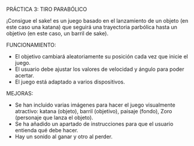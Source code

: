  
 PRÁCTICA 3: TIRO PARABÓLICO

¡Consigue el sake! es un juego basado en el lanzamiento de un objeto (en este caso una katana) que seguirá una trayectoria parbólica hasta un objetivo (en este caso, un barril de sake).

FUNCIONAMIENTO:
- El objetivo cambiará aleatoriamente su posición cada vez que inicie el juego.
- El usuario debe ajustar los valores de velocidad y ángulo para poder acertar.
- El juego está adaptado a varios dispositivos.

MEJORAS:
- Se han incluido varias imágenes para hacer el juego visualmente atractivo: katana (objeto), barril (objetivo), paisaje (fondo), Zoro (personaje que lanza el objeto).
- Se ha añadido un apartado de instrucciones para que el usuario entienda qué debe hacer.
- Hay un sonido al ganar y otro al perder.